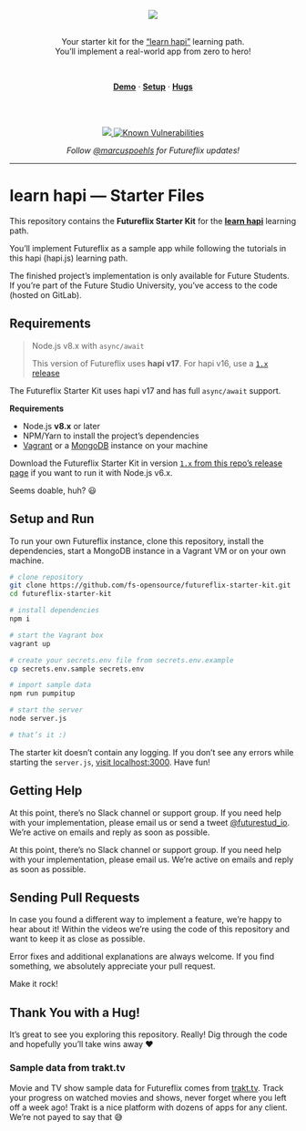 
<div align="center">
  <br/>
  <a href="http://learnhapi.com">
    <img src="https://futurestud.io/blog/content/images/2018/01/futureflix-teaser.jpg" />
  </a>
  <br/>
  <br/>
  <p>
    Your starter kit for the <a href="http://learnhapi.com">“learn hapi”</a> learning path.
    <br/>
    You’ll implement a real-world app from zero to hero!
  </p>
  <br/>
  <p>
    <a href="https://futureflix.space"><strong>Demo</strong></a> ·
    <a href="#setup-and-run"><strong>Setup</strong></a> ·
    <a href="#thank-you-with-a-hug"><strong>Hugs</strong></a>
  </p>
  <br/>
  <br/>
  <p>
    <a href="https://travis-ci.org/fs-opensource/futureflix-starter-kit">
      <img src="https://travis-ci.org/fs-opensource/futureflix-starter-kit.svg?branch=master"/>
    </a>
    <a href="https://snyk.io/test/github/fs-opensource/futureflix-starter-kit">
      <img src="https://snyk.io/test/github/fs-opensource/futureflix-starter-kit/badge.svg" alt="Known Vulnerabilities" data-canonical-src="https://snyk.io/test/github/fs-opensource/futureflix-starter-kit" style="max-width:100%;">
    </a>
  </p>
  <p>
    <em>Follow <a href="http://twitter.com/marcuspoehls">@marcuspoehls</a> for Futureflix updates!</em>
  </p>
</div>


---

# learn hapi — Starter Files
This repository contains the **Futureflix Starter Kit** for the **[learn hapi](http://learnhapi.com)** learning path.

You’ll implement Futureflix as a sample app while following the tutorials in this hapi (hapi.js) learning path.

The finished project’s implementation is only available for Future Students. If you’re part of the Future Studio University, you’ve access to the code (hosted on GitLab).


## Requirements
> Node.js v8.x with `async/await`
>
> This version of Futureflix uses **hapi v17**. For hapi v16, use a [`1.x` release](https://github.com/fs-opensource/futureflix-starter-kit/releases)

The Futureflix Starter Kit uses hapi v17 and has full `async/await` support.

**Requirements**

- Node.js **v8.x** or later
- NPM/Yarn to install the project’s dependencies
- [Vagrant](https://www.vagrantup.com/) or a [MongoDB](https://docs.mongodb.com/manual/installation/) instance on your machine

Download the Futureflix Starter Kit in version [`1.x` from this repo’s release page](https://github.com/fs-opensource/futureflix-starter-kit/releases) if you want to run it with Node.js v6.x.

Seems doable, huh? 😃


## Setup and Run
To run your own Futureflix instance, clone this repository, install the dependencies, start a MongoDB instance in a Vagrant VM or on your own machine.

```bash
# clone repository
git clone https://github.com/fs-opensource/futureflix-starter-kit.git
cd futureflix-starter-kit

# install dependencies
npm i

# start the Vagrant box
vagrant up

# create your secrets.env file from secrets.env.example
cp secrets.env.sample secrets.env

# import sample data
npm run pumpitup

# start the server
node server.js

# that’s it :)
```

The starter kit doesn’t contain any logging. If you don’t see any errors while starting the `server.js`,
[visit localhost:3000](http://localhost:3000). Have fun!


## Getting Help
At this point, there’s no Slack channel or support group. If you need help with your implementation, please email us or send a tweet [@futurestud_io](https://twitter.com/futurestud_io). We’re active on emails and reply as soon as possible.

At this point, there’s no Slack channel or support group. If you need help with your implementation, please email us. We’re active on emails and reply as soon as possible.


## Sending Pull Requests
In case you found a different way to implement a feature, we’re happy to hear about it! Within the videos we’re using the code of this repository and want to keep it as close as possible.

Error fixes and additional explanations are always welcome. If you find something, we absolutely appreciate your pull request.

Make it rock!


## Thank You with a Hug!
It’s great to see you exploring this repository. Really! Dig through the code and hopefully you’ll take wins away ❤️


### Sample data from trakt.tv
Movie and TV show sample data for Futureflix comes from [trakt.tv](https://trakt.tv/). Track your progress on watched movies and shows, never forget where you left off a week ago! Trakt is a nice platform with dozens of apps for any client.
We’re not payed to say that 😅
